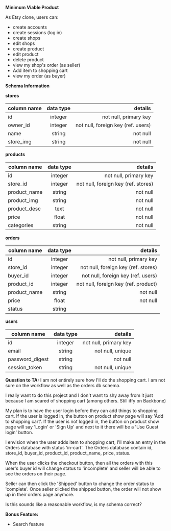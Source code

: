 **Minimum Viable Product**

As Etsy clone, users can:

* create accounts
* create sessions (log in)
* create shops
* edit shops
* create product
* edit product
* delete product
* view my shop's order (as seller)
* Add item to shopping cart
* view my order (as buyer)

**Schema Information**

**stores**

| column name   | data type  | details                                 |
| ------------- |:----------:| ---------------------------------------:|
| id            | integer    | not null, primary key                   |
| owner_id      | integer    | not null, foreign key (ref. users)      |
| name          | string     | not null                                |
| store_img     | string     | not null

**products**

| column name   | data type  | details                                 |
| ------------- |:----------:| ---------------------------------------:|
| id            | integer    | not null, primary key                   |
| store_id      | integer    | not null, foreign key (ref. stores)     |
| product_name  | string     | not null                                |
| product_img   | string     | not null                                |
| product_desc  | text       | not null                                |
| price         | float      | not null                                |
| categories    | string     | not null                                |

**orders**

| column name   | data type  | details                                 |
| ------------- |:----------:| ---------------------------------------:|
| id            | integer    | not null, primary key                   |
| store_id      | integer    | not null, foreign key (ref. stores)     |
| buyer_id      | integer    | not null, foreign key (ref. users)      |
| product_id    | integer    | not null, foreign key (ref. product)    |
| product_name  | string     | not null                                |
| price         | float      | not null                                |
| status        | string     |                                         |

**users**

| column name     | data type  | details                               |
| --------------- |:----------:| -------------------------------------:|
| id              | integer    | not null, primary key                 |
| email           | string     | not null, unique                      |
| password_digest | string     | not null                              |
| session_token   | string     | not null, unique                      |

**Question to TA:**
I am not entirely sure how I'll do the shopping cart. I am not sure on
the workflow as well as the orders db schema.

I really want to do this project and I don't want to shy away from it
just because I am scared of shopping cart (among others. Still iffy on
Backbone)

My plan is to have the user login before they can add things to
shopping cart.
If the user is logged in, the button on product show page will say 'Add
to shopping cart'.
If the user is not logged in, the button on product show page will say
'Login' or 'Sign Up' and next to it there will be a 'Use Guest login'
button.

I envision when the user adds item to shopping cart, I'll make an entry
in the Orders database with status 'in-cart'. The Orders database
contain id, store_id, buyer_id, product_id, product_name, price, status.

When the user clicks the checkout button, then all the orders with this
user's buyer id will change status to 'incomplete' and seller will be
able to see the orders on their page.

Seller can then click the 'Shipped' button to change the order status to
'complete'. Once seller clicked the shipped button, the order will not
show up in their orders page anymore.

Is this sounds like a reasonable workflow, is my schema correct?

**Bonus Feature:**
* Search feature
